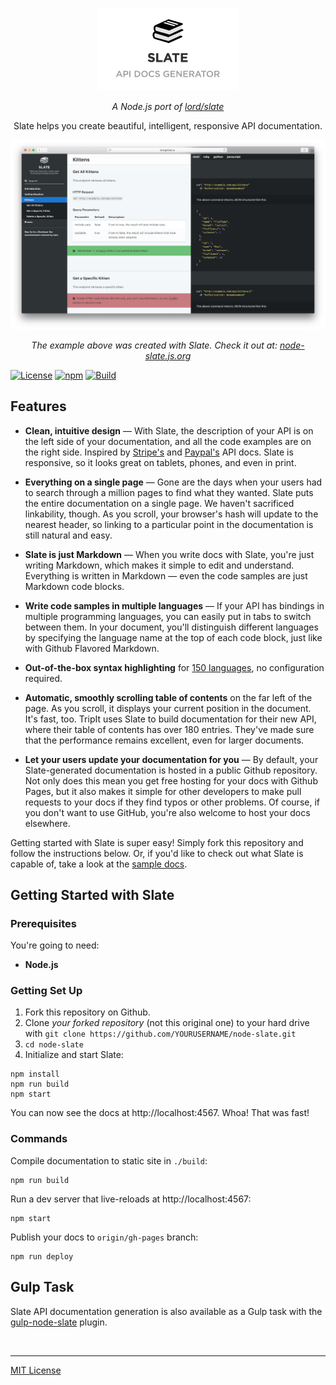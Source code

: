 <p align=center>
   <img src=https://raw.githubusercontent.com/lord/img/master/logo-slate.png width=226 alt=logo>
</p>

<p align=center>
   <i>A Node.js port of <a href=https://github.com/lord/slate>lord/slate</a></i>
</p>

<p align=center>
   Slate helps you create beautiful, intelligent, responsive API documentation.
</p>

<p align=center>
   <img src=https://raw.githubusercontent.com/lord/img/master/screenshot-slate.png width=700 alt=screenshot>
</p>

<p align=center>
   <em>The example above was created with Slate. Check it out at:
   <a href=https://node-slate.js.org>node-slate.js.org</a></em>
</p>

[![License](https://img.shields.io/badge/License-Apache%202.0-blue.svg)](https://github.com/center-key/node-slate/blob/main/LICENSE.txt)
[![npm](https://img.shields.io/npm/v/node-slate.svg)](https://www.npmjs.com/package/node-slate)
[![Build](https://github.com/center-key/node-slate/workflows/build/badge.svg)](https://github.com/center-key/node-slate/actions/workflows/run-spec-on-push.yaml)

Features
--------

* **Clean, intuitive design** — With Slate, the description of your API is on the left side of your documentation, and all the code examples are on the right side. Inspired by [Stripe's](https://stripe.com/docs/api) and [Paypal's](https://developer.paypal.com/docs/api/overview) API docs. Slate is responsive, so it looks great on tablets, phones, and even in print.

* **Everything on a single page** — Gone are the days when your users had to search through a million pages to find what they wanted. Slate puts the entire documentation on a single page. We haven't sacrificed linkability, though. As you scroll, your browser's hash will update to the nearest header, so linking to a particular point in the documentation is still natural and easy.

* **Slate is just Markdown** — When you write docs with Slate, you're just writing Markdown, which makes it simple to edit and understand. Everything is written in Markdown — even the code samples are just Markdown code blocks.

* **Write code samples in multiple languages** — If your API has bindings in multiple programming languages, you can easily put in tabs to switch between them. In your document, you'll distinguish different languages by specifying the language name at the top of each code block, just like with Github Flavored Markdown.

* **Out-of-the-box syntax highlighting** for [150 languages](https://highlightjs.org/), no configuration required.

* **Automatic, smoothly scrolling table of contents** on the far left of the page. As you scroll, it displays your current position in the document. It's fast, too. TripIt uses Slate to build documentation for their new API, where their table of contents has over 180 entries. They've made sure that the performance remains excellent, even for larger documents.

* **Let your users update your documentation for you** — By default, your Slate-generated documentation is hosted in a public Github repository. Not only does this mean you get free hosting for your docs with Github Pages, but it also makes it simple for other developers to make pull requests to your docs if they find typos or other problems. Of course, if you don't want to use GitHub, you're also welcome to host your docs elsewhere.

Getting started with Slate is super easy! Simply fork this repository and follow the instructions below. Or, if you'd like to check out what Slate is capable of, take a look at the [sample docs](https://node-slate.js.org).

Getting Started with Slate
------------------------------

### Prerequisites

You're going to need:

 - **Node.js**

### Getting Set Up

1. Fork this repository on Github.
2. Clone *your forked repository* (not this original one) to your hard drive with `git clone https://github.com/YOURUSERNAME/node-slate.git`
3. `cd node-slate`
4. Initialize and start Slate:

```shell
npm install
npm run build
npm start
```

You can now see the docs at http://localhost:4567. Whoa! That was fast!

### Commands

Compile documentation to static site in `./build`:

```shell
npm run build
```

Run a dev server that live-reloads at http://localhost:4567:

```shell
npm start
```

Publish your docs to `origin/gh-pages` branch:

```shell
npm run deploy
```

Gulp Task
---------

Slate API documentation generation is also available as a Gulp task with the
[gulp-node-slate](https://github.com/center-key/gulp-node-slate) plugin.

<br>

---
[MIT License](LICENSE.txt)
